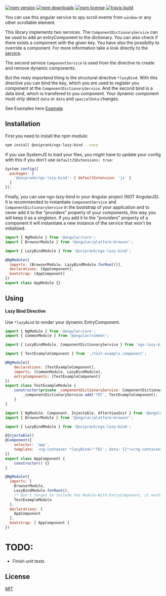 [![npm version](https://img.shields.io/npm/v/@uniprank/ngx-lazy-bind.svg?style=flat-square)](https://www.npmjs.com/package/@uniprank/ngx-lazy-bind)
[![npm downloads](https://img.shields.io/npm/dm/@uniprank/ngx-lazy-bind.svg?style=flat-square)](https://npmjs.org/package/@uniprank/ngx-lazy-bind)
[![npm license](https://img.shields.io/npm/l/@uniprank/ngx-lazy-bind.svg?style=flat-square)](https://npmjs.org/package/@uniprank/ngx-lazy-bind)
[![travis build](https://img.shields.io/travis/uniprank/ngx-lazy-bind?label=Travis%3Abuild&style=flat-square)](https://travis-ci.org/uniprank/ngx-lazy-bind)

You can use this angular service to spy scroll events from `window` or any other scrollable element.

This library implements two services. The `ComponentDictionaryService` can be used to add an entryComponent to the dictionary. You can also check if there exists a component with the given key. You have also the possibilty to override a component. For more information take a look directly to the [service]().

The second service `ComponentService` is used from the directive to create and remove dynamic components.

But the realy importend thing is the structural directive `*lazyBind`. With this directive you can bind the key, which you are used to register you component at the `ComponentDictionaryService`. And the second bind is a data bind, which is transfered to you component. Your dynamic component must only detect `data` or `data` and `specialData` changes.

See Examples here [Example](https://uniprank.github.io/ngx-lazy-bind/test-cases)

## Installation

First you need to install the npm module:

```sh
npm install @uniprank/ngx-lazy-bind --save
```

If you use SystemJS to load your files, you might have to update your config with this if you don't use `defaultJSExtensions: true`:

```js
System.config({
  packages: {
    '@uniprank/ngx-lazy-bind': { defaultExtension: 'js' }
  }
});
```

Finally, you can use ngx-lazy-bind in your Angular project (NOT AngularJS).
It is recommended to instantiate `ComponentService` and `ComponentDictionaryService` in the bootstrap of your application and to never add it to the "providers" property of your components, this way you will keep it as a singleton.
If you add it to the "providers" property of a component it will instantiate a new instance of the service that won't be initialized.

```js
import { NgModule } from '@angular/core';
import { BrowserModule } from '@angular/platform-browser';

import { LazyBindModule } from '@uniprank/ngx-lazy-bind';

@NgModule({
  imports: [BrowserModule, LazyBindModule.forRoot()],
  declarations: [AppComponent],
  bootstrap: [AppComponent]
})
export class AppModule {}
```

## Using

#### Lazy Bind Directive

Use `*lazyBind` to render your dynamic EntryComponent.

```js
import { NgModule } from '@angular/core';
import { CommonModule } from '@angular/common';

import { LazyBindModule, ComponentDictionaryService } from 'ngx-lazy-bind';

import { TestExampleComponent } from './test-example.component';

@NgModule({
    declarations: [TestExampleComponent],
    imports: [CommonModule, LazyBindModule],
    entryComponents: [TestExampleComponent]
})
export class TestExampleModule {
    constructor(private _componentDictionaryService: ComponentDictionaryService) {
        _componentDictionaryService.add('TEC', TestExampleComponent);
    }
}
```

```js
import { NgModule, Component, Injectable, AfterViewInit } from '@angular/core';
import { BrowserModule } from '@angular/platform-browser';

import { LazyBindModule } from '@uniprank/ngx-lazy-bind';

@Injectable()
@Component({
	selector: 'app',
	template: `<ng-container *lazyBind="'TEC'; data: {}"></ng-container>`
})
export class AppComponent {
	constructor() {}
}

@NgModule({
  imports: [
    BrowserModule,
    LazyBindModule.forRoot(),
    /* don't forget to include the Module-With-EntryComponent, it works also with lazy load modules */
    TestExampleModule
  ],
  declarations: [
  	AppComponent
  ],
  bootstrap: [ AppComponent ]
})
```

# TODO:

- Finish unit tests

## License

[MIT](LICENSE)
